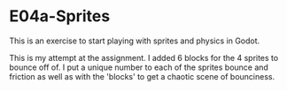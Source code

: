# E04a-Sprites
This is an exercise to start playing with sprites and physics in Godot.

This is my attempt at the assignment. I added 6 blocks for the 4 sprites to bounce off of. I put a unique number to each of the sprites bounce and friction as well as with the 'blocks' to get a chaotic scene of bounciness. 